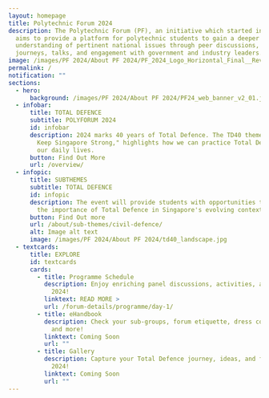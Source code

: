```yaml
---
layout: homepage
title: Polytechnic Forum 2024
description: The Polytechnic Forum (PF), an initiative which started in 1996,
  aims to provide a platform for polytechnic students to gain a deeper
  understanding of pertinent national issues through peer discussions, learning
  journeys, talks, and engagement with government and industry leaders.
image: /images/PF 2024/About PF 2024/PF_2024_Logo_Horizontal_Final__Revised___1_.png
permalink: /
notification: ""
sections:
  - hero:
      background: /images/PF 2024/About PF 2024/PF24_web_banner_v2_01.jpg
  - infobar:
      title: TOTAL DEFENCE
      subtitle: POLYFORUM 2024
      id: infobar
      description: 2024 marks 40 years of Total Defence. The TD40 theme, "Together We
        Keep Singapore Strong," highlights how we can practice Total Defence in
        our daily lives.
      button: Find Out More
      url: /overview/
  - infopic:
      title: SUBTHEMES
      subtitle: TOTAL DEFENCE
      id: infopic
      description: The event will provide students with opportunities to understand
        the importance of Total Defence in Singapore's evolving context.
      button: Find Out more
      url: /about/sub-themes/civil-defence/
      alt: Image alt text
      image: /images/PF 2024/About PF 2024/td40_landscape.jpg
  - textcards:
      title: EXPLORE
      id: textcards
      cards:
        - title: Programme Schedule
          description: Enjoy enriching panel discussions, activities, and sharing at PF
            2024!
          linktext: READ MORE >
          url: /forum-details/programme/day-1/
        - title: eHandbook
          description: Check your sub-groups, forum etiquette, dress code, packing lists,
            and more!
          linktext: Coming Soon
          url: ""
        - title: Gallery
          description: Capture your Total Defence journey, ideas, and friendships at PF
            2024!
          linktext: Coming Soon
          url: ""
---
```

